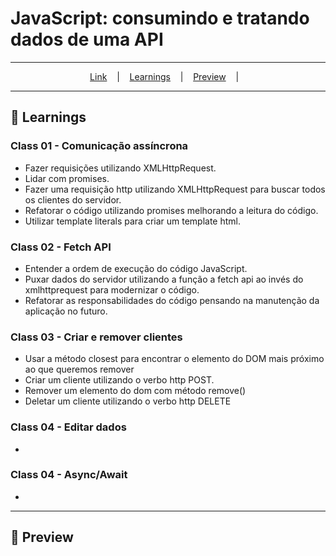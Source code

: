 # JavaScript: consumindo e tratando dados de uma API
---

<p align="center">
  <a href="https://">Link</a> &nbsp;&nbsp;&nbsp;|&nbsp;&nbsp;&nbsp;
  <a href="#-Learnings">Learnings</a> &nbsp;&nbsp;&nbsp;|&nbsp;&nbsp;&nbsp;
  <a href="#-Preview">Preview</a> &nbsp;&nbsp;&nbsp;|&nbsp;&nbsp;&nbsp;
</p>

---

## 🚀 Learnings
### Class 01 - Comunicação assíncrona
<ul>
  <li>Fazer requisições utilizando XMLHttpRequest.</li>
  <li>Lidar com promises.</li>
  <li>Fazer uma requisição http utilizando XMLHttpRequest para buscar todos os clientes do servidor.</li>
  <li>Refatorar o código utilizando promises melhorando a leitura do código.</li>
  <li>Utilizar template literals para criar um template html.</li>
</ul>

### Class 02 - Fetch API
<ul>
  <li>Entender a ordem de execução do código JavaScript.</li>
  <li>Puxar dados do servidor utilizando a função a fetch api ao invés do xmlhttprequest para modernizar o código.</li>
  <li>Refatorar as responsabilidades do código pensando na manutenção da aplicação no futuro.</li>
</ul>

### Class 03 - Criar e remover clientes
<ul>
  <li>Usar a método closest para encontrar o elemento do DOM mais próximo ao que queremos remover</li>
  <li>Criar um cliente utilizando o verbo http POST.</li>
  <li>Remover um elemento do dom com método remove()</li>
  <li>Deletar um cliente utilizando o verbo http DELETE</li>
</ul>

### Class 04 - Editar dados
<ul>
  <li></li>
</ul>

### Class 04 - Async/Await
<ul>
  <li></li>
</ul>

---

## 🎉 Preview